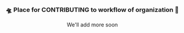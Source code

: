 <div align="center">

### 🛸 Place for CONTRIBUTING to workflow of organization 🐙

We'll add more soon

</div>
